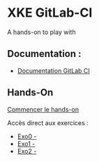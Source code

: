 # XKE GitLab-CI
A hands-on to play with [](https://helm.sh)

## Documentation :
* [Documentation GitLab CI](https://)

## Hands-On
[Commencer le hands-on](./exercice_0/exercice_0.md)

Accès direct aux exercices :
* [Exo0 - ](./exercice_0/exercice_0.md)
* [Exo1 - ](./exercice_1/exercice_1.md)
* [Exo2 - ](./exercice_2/exercice_2.md)